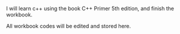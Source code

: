 I will learn c++ using the book C++ Primer 5th edition, and finish the workbook. 

All workbook codes will be edited and stored here.

